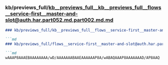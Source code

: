 ### kb/previews_full/kb__previews_full__kb__previews_full__flows__service-first__master-and-slot@auth.har.part052.md.part002.md.md

```md
### kb/previews_full/kb__previews_full__flows__service-first__master-and-slot@auth.har.part052.md.part002.md

```md
### kb/previews_full/flows__service-first__master-and-slot@auth.har.part052.md (part 002)

```md
wAAAP8AAAEBAAAAAAAA/wD/AAAAAAABAAEAAAAAAP8A/wABAQAAAP8AAAAAAAD/AP8AAQ
```

```

```

```
